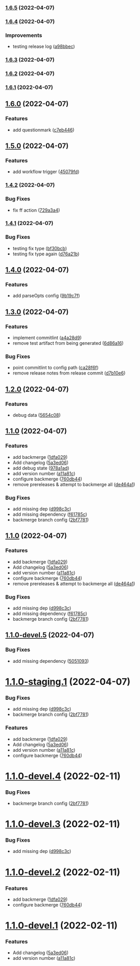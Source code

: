 ### [1.6.5](https://github.com/jdpnielsen/semantic-release/compare/v1.6.4...v1.6.5) (2022-04-07)

### [1.6.4](https://github.com/jdpnielsen/semantic-release/compare/v1.6.3...v1.6.4) (2022-04-07)


### Improvements

* testing release log ([a98bbec](https://github.com/jdpnielsen/semantic-release/commit/a98bbecf6f39b28319e3acdfaf87e5a39c9ebd5f))

### [1.6.3](https://github.com/jdpnielsen/semantic-release/compare/v1.6.2...v1.6.3) (2022-04-07)

### [1.6.2](https://github.com/jdpnielsen/semantic-release/compare/v1.6.1...v1.6.2) (2022-04-07)

### [1.6.1](https://github.com/jdpnielsen/semantic-release/compare/v1.6.0...v1.6.1) (2022-04-07)

## [1.6.0](https://github.com/jdpnielsen/semantic-release/compare/v1.5.0...v1.6.0) (2022-04-07)


### Features

* add questionmark ([c7eb446](https://github.com/jdpnielsen/semantic-release/commit/c7eb44660fbad6ad4473bf6b2b7564631ae3c308))

## [1.5.0](https://github.com/jdpnielsen/semantic-release/compare/v1.4.2...v1.5.0) (2022-04-07)


### Features

* add workflow trigger ([45079fd](https://github.com/jdpnielsen/semantic-release/commit/45079fdc028d284614238c7db17cee4a8f45457a))

### [1.4.2](https://github.com/jdpnielsen/semantic-release/compare/v1.4.1...v1.4.2) (2022-04-07)


### Bug Fixes

* fix ff action ([729a3a4](https://github.com/jdpnielsen/semantic-release/commit/729a3a4d022e539a01988bba962841bc47e28270))

### [1.4.1](https://github.com/jdpnielsen/semantic-release/compare/v1.4.0...v1.4.1) (2022-04-07)


### Bug Fixes

* testing fix type ([bf30bcb](https://github.com/jdpnielsen/semantic-release/commit/bf30bcbd3873510c7f8e878aa7274fb234c5c837))
* testing fix type again ([d76a21b](https://github.com/jdpnielsen/semantic-release/commit/d76a21b3a78bdbedb338ce1b9c029bd91f8b52e8))

## [1.4.0](https://github.com/jdpnielsen/semantic-release/compare/v1.3.0...v1.4.0) (2022-04-07)


### Features

* add parseOpts config ([9b19c7f](https://github.com/jdpnielsen/semantic-release/commit/9b19c7f9c3f3616896899d0f1191f9d056422494))

## [1.3.0](https://github.com/jdpnielsen/semantic-release/compare/v1.2.0...v1.3.0) (2022-04-07)


### Features

* implement commitlint ([a4a28d9](https://github.com/jdpnielsen/semantic-release/commit/a4a28d9bd3ca0afc0f54fc4cc8f0dd3c7843c3e8))
* remove test artifact from being generated ([6d86a16](https://github.com/jdpnielsen/semantic-release/commit/6d86a168de8826190b0f1ac9fcb533cc9b35487e))


### Bug Fixes

* point commitlint to config path ([ca28f6f](https://github.com/jdpnielsen/semantic-release/commit/ca28f6fefb96acfd830e05a626ef135491da498e))
* remove release notes from release commit ([d7b10e6](https://github.com/jdpnielsen/semantic-release/commit/d7b10e62e45e0691b376c49930ab84a34f761d7d))

## [1.2.0](https://github.com/jdpnielsen/semantic-release/compare/v1.1.0...v1.2.0) (2022-04-07)


### Features

* debug data ([5654c08](https://github.com/jdpnielsen/semantic-release/commit/5654c0846e5b3f7613aa425166ee0fb62fe6f233))

## [1.1.0](https://github.com/jdpnielsen/semantic-release/compare/v1.0.0...v1.1.0) (2022-04-07)


### Features

* add backmerge ([1dfa029](https://github.com/jdpnielsen/semantic-release/commit/1dfa0297305dda6a8b43eae66d856c7d854486c7))
* Add changelog ([5a3ed06](https://github.com/jdpnielsen/semantic-release/commit/5a3ed06ad9fd21d166aaebe1f35f302ffe692f21))
* add debug state ([978a1ad](https://github.com/jdpnielsen/semantic-release/commit/978a1ad5fdf49fec99a8e897817bd2cdf1be1a1e))
* add version number ([a11a81c](https://github.com/jdpnielsen/semantic-release/commit/a11a81cd5b1bcf708cf022c29ae0b5b23914dd97))
* configure backmerge ([760db44](https://github.com/jdpnielsen/semantic-release/commit/760db44d9a5b567e3945db00af0a9c1d029db491))
* remove prereleases & attempt to backmerge all ([de464a1](https://github.com/jdpnielsen/semantic-release/commit/de464a1c3f73fc222f047d92da5317f4c47067e5))


### Bug Fixes

* add missing dep ([d998c3c](https://github.com/jdpnielsen/semantic-release/commit/d998c3c169032b4e007e98d61c3a2a86c4862191))
* add missing dependency ([f61785c](https://github.com/jdpnielsen/semantic-release/commit/f61785c95fce2727c8ba55281f09ecbf11e3640f))
* backmerge branch config ([2bf7781](https://github.com/jdpnielsen/semantic-release/commit/2bf778153556fdc394e01c499b2c2aac6f7de73c))

## [1.1.0](https://github.com/jdpnielsen/semantic-release/compare/v1.0.0...v1.1.0) (2022-04-07)


### Features

* add backmerge ([1dfa029](https://github.com/jdpnielsen/semantic-release/commit/1dfa0297305dda6a8b43eae66d856c7d854486c7))
* Add changelog ([5a3ed06](https://github.com/jdpnielsen/semantic-release/commit/5a3ed06ad9fd21d166aaebe1f35f302ffe692f21))
* add version number ([a11a81c](https://github.com/jdpnielsen/semantic-release/commit/a11a81cd5b1bcf708cf022c29ae0b5b23914dd97))
* configure backmerge ([760db44](https://github.com/jdpnielsen/semantic-release/commit/760db44d9a5b567e3945db00af0a9c1d029db491))
* remove prereleases & attempt to backmerge all ([de464a1](https://github.com/jdpnielsen/semantic-release/commit/de464a1c3f73fc222f047d92da5317f4c47067e5))


### Bug Fixes

* add missing dep ([d998c3c](https://github.com/jdpnielsen/semantic-release/commit/d998c3c169032b4e007e98d61c3a2a86c4862191))
* add missing dependency ([f61785c](https://github.com/jdpnielsen/semantic-release/commit/f61785c95fce2727c8ba55281f09ecbf11e3640f))
* backmerge branch config ([2bf7781](https://github.com/jdpnielsen/semantic-release/commit/2bf778153556fdc394e01c499b2c2aac6f7de73c))

## [1.1.0-devel.5](https://github.com/jdpnielsen/semantic-release/compare/v1.1.0-devel.4...v1.1.0-devel.5) (2022-04-07)


### Bug Fixes

* add missing dependency ([5051093](https://github.com/jdpnielsen/semantic-release/commit/505109356725d0f66210a6156a00ae2a5ce1cb98))

# [1.1.0-staging.1](https://github.com/jdpnielsen/semantic-release/compare/v1.0.0...v1.1.0-staging.1) (2022-04-07)


### Bug Fixes

* add missing dep ([d998c3c](https://github.com/jdpnielsen/semantic-release/commit/d998c3c169032b4e007e98d61c3a2a86c4862191))
* backmerge branch config ([2bf7781](https://github.com/jdpnielsen/semantic-release/commit/2bf778153556fdc394e01c499b2c2aac6f7de73c))


### Features

* add backmerge ([1dfa029](https://github.com/jdpnielsen/semantic-release/commit/1dfa0297305dda6a8b43eae66d856c7d854486c7))
* Add changelog ([5a3ed06](https://github.com/jdpnielsen/semantic-release/commit/5a3ed06ad9fd21d166aaebe1f35f302ffe692f21))
* add version number ([a11a81c](https://github.com/jdpnielsen/semantic-release/commit/a11a81cd5b1bcf708cf022c29ae0b5b23914dd97))
* configure backmerge ([760db44](https://github.com/jdpnielsen/semantic-release/commit/760db44d9a5b567e3945db00af0a9c1d029db491))

# [1.1.0-devel.4](https://github.com/jdpnielsen/semantic-release/compare/v1.1.0-devel.3...v1.1.0-devel.4) (2022-02-11)


### Bug Fixes

* backmerge branch config ([2bf7781](https://github.com/jdpnielsen/semantic-release/commit/2bf778153556fdc394e01c499b2c2aac6f7de73c))

# [1.1.0-devel.3](https://github.com/jdpnielsen/semantic-release/compare/v1.1.0-devel.2...v1.1.0-devel.3) (2022-02-11)


### Bug Fixes

* add missing dep ([d998c3c](https://github.com/jdpnielsen/semantic-release/commit/d998c3c169032b4e007e98d61c3a2a86c4862191))

# [1.1.0-devel.2](https://github.com/jdpnielsen/semantic-release/compare/v1.1.0-devel.1...v1.1.0-devel.2) (2022-02-11)


### Features

* add backmerge ([1dfa029](https://github.com/jdpnielsen/semantic-release/commit/1dfa0297305dda6a8b43eae66d856c7d854486c7))
* configure backmerge ([760db44](https://github.com/jdpnielsen/semantic-release/commit/760db44d9a5b567e3945db00af0a9c1d029db491))

# [1.1.0-devel.1](https://github.com/jdpnielsen/semantic-release/compare/v1.0.0...v1.1.0-devel.1) (2022-02-11)


### Features

* Add changelog ([5a3ed06](https://github.com/jdpnielsen/semantic-release/commit/5a3ed06ad9fd21d166aaebe1f35f302ffe692f21))
* add version number ([a11a81c](https://github.com/jdpnielsen/semantic-release/commit/a11a81cd5b1bcf708cf022c29ae0b5b23914dd97))
